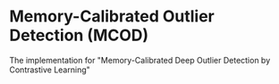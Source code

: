 # Memory-Calibrated Outlier Detection (MCOD)
The implementation for "Memory-Calibrated Deep Outlier Detection by Contrastive Learning"

